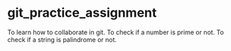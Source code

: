 # git_practice_assignment
To learn how to collaborate in git.
To check if a number is prime or not.
To check if a string is palindrome or not.
